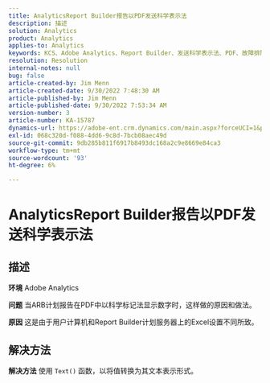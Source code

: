 ```yaml
---
title: AnalyticsReport Builder报告以PDF发送科学表示法
description: 描述
solution: Analytics
product: Analytics
applies-to: Analytics
keywords: KCS、Adobe Analytics、Report Builder、发送科学表示法、PDF、故障排除
resolution: Resolution
internal-notes: null
bug: false
article-created-by: Jim Menn
article-created-date: 9/30/2022 7:48:30 AM
article-published-by: Jim Menn
article-published-date: 9/30/2022 7:53:34 AM
version-number: 3
article-number: KA-15787
dynamics-url: https://adobe-ent.crm.dynamics.com/main.aspx?forceUCI=1&pagetype=entityrecord&etn=knowledgearticle&id=04646b45-9440-ed11-9db1-0022480866ad
exl-id: 068c320d-f088-4dd6-9c8d-7bcb08aec49d
source-git-commit: 9db285b811f6917b8493dc168a2c9e8669e84ca3
workflow-type: tm+mt
source-wordcount: '93'
ht-degree: 6%

---
```


# AnalyticsReport Builder报告以PDF发送科学表示法

## 描述


<b>环境</b>
Adobe Analytics

<b>问题</b>
当ARB计划报告在PDF中以科学标记法显示数字时，这样做的原因和做法。

<b>原因</b>
这是由于用户计算机和Report Builder计划服务器上的Excel设置不同所致。


## 解决方法


<b>解决方法</b>
使用 `Text()` 函数，以将值转换为其文本表示形式。
